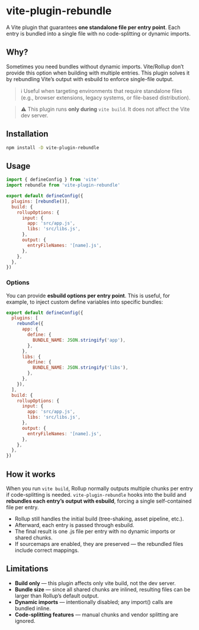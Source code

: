 # vite-plugin-rebundle

A Vite plugin that guarantees **one standalone file per entry point**. Each entry is bundled into a single file with no code-splitting or dynamic imports.

## Why?

Sometimes you need bundles without dynamic imports. Vite/Rollup don’t provide this option when building with multiple entries. This plugin solves it by rebundling Vite’s output with esbuild to enforce single-file output.

> ℹ️ Useful when targeting environments that require standalone files (e.g., browser extensions, legacy systems, or file-based distribution).

> ⚠️ This plugin runs **only during** `vite build`. It does not affect the Vite dev server.

## Installation

```bash
npm install -D vite-plugin-rebundle
```

## Usage

```javascript
import { defineConfig } from 'vite'
import rebundle from 'vite-plugin-rebundle'

export default defineConfig({
  plugins: [rebundle()],
  build: {
    rollupOptions: {
      input: {
        app: 'src/app.js',
        libs: 'src/libs.js',
      },
      output: {
        entryFileNames: '[name].js',
      },
    },
  },
})
```

### Options

You can provide **esbuild options per entry point**. This is useful, for example, to inject custom define variables into specific bundles:

```javascript
export default defineConfig({
  plugins: [
    rebundle({
      app: {
        define: {
          BUNDLE_NAME: JSON.stringify('app'),
        },
      },
      libs: {
        define: {
          BUNDLE_NAME: JSON.stringify('libs'),
        },
      },
    }),
  ],
  build: {
    rollupOptions: {
      input: {
        app: 'src/app.js',
        libs: 'src/libs.js',
      },
      output: {
        entryFileNames: '[name].js',
      },
    },
  },
})
```

## How it works

When you run `vite build`, Rollup normally outputs multiple chunks per entry if code-splitting is needed.
`vite-plugin-rebundle` hooks into the build and **rebundles each entry’s output with esbuild**, forcing a single self-contained file per entry.

- Rollup still handles the initial build (tree-shaking, asset pipeline, etc.).
- Afterward, each entry is passed through esbuild.
- The final result is one .js file per entry with no dynamic imports or shared chunks.
- If sourcemaps are enabled, they are preserved — the rebundled files include correct mappings.

## Limitations

- **Build only** — this plugin affects only vite build, not the dev server.
- **Bundle size** — since all shared chunks are inlined, resulting files can be larger than Rollup’s default output.
- **Dynamic imports** — intentionally disabled; any import() calls are bundled inline.
- **Code-splitting features** — manual chunks and vendor splitting are ignored.
